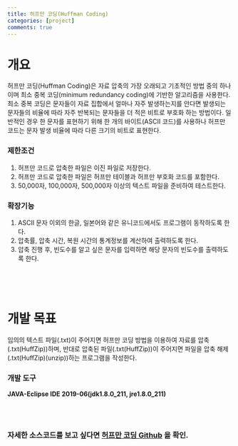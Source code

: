 ```yaml
---
title: 허프만 코딩(Huffman Coding)
categories: [project]
comments: true
---
```


# 개요   
허프만 코딩(Huffman Coding)은 자료 압축의 가장 오래되고 기초적인 방법 중의 하나이며 최소 중복 코딩(minimum redundancy coding)에 기반한 알고리즘을 사용한다. 최소 중복 코딩은 문자들이 자료 집합에서 얼마나 자주 발생하는지를 안다면 발생되는 문자들의 비율에 따라 자주 반복되는 문자들을 더 적은 비트로 부호화 하는 방법이다. 일반적인 경우 한 문자를 표현하기 위해 한 개의 바이트(ASCII 코드)를 사용하나 허프만 코드는 문자 발생 비율에 따라 다른 크기의 비트로 표현한다.   

### 제한조건   
1. 허프만 코드로 압축한 파일은 이진 파일로 저장한다.
1. 허프만 코드로 압축한 파일은 허프만 테이블과 허프만 부호화 코드를 포함한다.
1. 50,000자, 100,000자, 500,000자 이상의 텍스트 파일을 준비하여 테스트한다.

### 확장기능   
1. ASCII 문자 이외의 한글, 일본어와 같은 유니코드에서도 프로그램이 동작하도록 한다.
1. 압축률, 압축 시간, 복원 시간의 통계정보를 계산하여 출력하도록 한다.
1. 압축 진행 후, 빈도수를 알고 싶은 문자를 입력하면 해당 문자의 빈도수를 출력하도록 한다.

<br><br><br>
# 개발 목표   
임의의 텍스트 파일(.txt)이 주어지면 허프만 코딩 방법을 이용하여 자료를 압축(.txt(HuffZip))하며, 반대로 압축된 파일(.txt(HuffZip))이 주어지면 파일을 압축 해제(.txt(HuffZip)(unzip))하는 프로그램을 작성한다.   

### 개발 도구   
**JAVA-Eclipse IDE 2019-06(jdk1.8.0_211, jre1.8.0_211)**

<br><br>
### 자세한 소스코드를 보고 싶다면 [허프만 코딩 Github][huff-git] 을 확인.

[huff-git]: https://github.com/moomyung1013/Level3_Huffman

